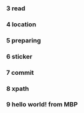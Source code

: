 ### 3 read
### 4 location
### 5 preparing
### 6 sticker
### 7 commit
### 8 xpath
### 9 hello world! from MBP
